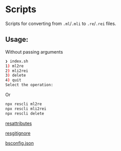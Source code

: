 # Scripts

Scripts for converting from `.ml`/`.mli` to `.re`/`.rei` files.


## Usage:

Without passing arguments
```bash
❯ index.sh
1) ml2re
2) mli2rei
3) delete
4) quit
Select the operation: 
```

Or

```sh
npx rescli ml2re
npx rescli mli2rei
npx rescli delete
```

[resattributes](https://github.com/idkjs/resattributes)

[resgitignore](https://github.com/idkjs/resagitignore)

[bsconfig.json](https://github.com/idkjs/bsconfig.json)
